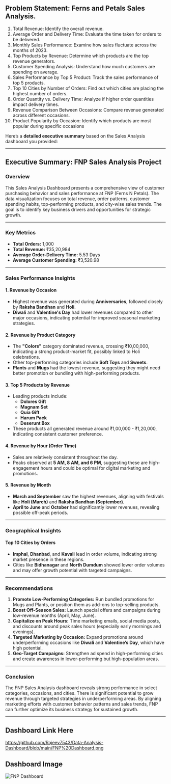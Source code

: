 ## Problem Statement: Ferns and Petals Sales Analysis.
1. Total Revenue: Identify the overall revenue. 
2. Average Order and Delivery Time: Evaluate the time taken for orders to be delivered. 
3. Monthly Sales Performance: Examine how sales fluctuate across the months of 2023. 
4. Top Products by Revenue: Determine which products are the top revenue generators. 
5. Customer Spending Analysis: Understand how much customers are spending on average. 
6. Sales Performance by Top 5 Product: Track the sales performance of top 5 products. 
7. Top 10 Cities by Number of Orders: Find out which cities are placing the highest number of orders. 
8. Order Quantity vs. Delivery Time: Analyze if higher order quantities impact delivery times. 
9. Revenue Comparison Between Occasions: Compare revenue generated across different occasions. 
10. Product Popularity by Occasion: Identify which products are most popular during specific occasions

Here’s a **detailed executive summary** based on the Sales Analysis dashboard you provided:

---

## **Executive Summary: FNP Sales Analysis Project**

### **Overview**
This Sales Analysis Dashboard presents a comprehensive view of customer purchasing behavior and sales performance at FNP (Ferns N Petals). The data visualization focuses on total revenue, order patterns, customer spending habits, top-performing products, and city-wise sales trends. The goal is to identify key business drivers and opportunities for strategic growth.

---

### **Key Metrics**
- **Total Orders:** 1,000  
- **Total Revenue:** ₹35,20,984  
- **Average Order-Delivery Time:** 5.53 Days  
- **Average Customer Spending:** ₹3,520.98  

---

### **Sales Performance Insights**

#### 1. **Revenue by Occasion**
- Highest revenue was generated during **Anniversaries**, followed closely by **Raksha Bandhan** and **Holi**.
- **Diwali** and **Valentine's Day** had lower revenues compared to other major occasions, indicating potential for improved seasonal marketing strategies.

#### 2. **Revenue by Product Category**
- The **"Colors"** category dominated revenue, crossing ₹10,00,000, indicating a strong product-market fit, possibly linked to Holi celebrations.
- Other top-performing categories include **Soft Toys** and **Sweets**.
- **Plants** and **Mugs** had the lowest revenue, suggesting they might need better promotion or bundling with high-performing products.

#### 3. **Top 5 Products by Revenue**
- Leading products include:
  - **Dolores Gift**
  - **Magnam Set**
  - **Quia Gift**
  - **Harum Pack**
  - **Deserunt Box**
- These products all generated revenue around ₹1,00,000 - ₹1,20,000, indicating consistent customer preference.

#### 4. **Revenue by Hour (Order Time)**
- Sales are relatively consistent throughout the day.
- Peaks observed at **5 AM, 8 AM, and 6 PM**, suggesting these are high-engagement hours and could be optimal for digital marketing and promotions.

#### 5. **Revenue by Month**
- **March and September** saw the highest revenues, aligning with festivals like **Holi (March)** and **Raksha Bandhan (September)**.
- **April to June** and **October** had significantly lower revenues, revealing possible off-peak periods.

---

### **Geographical Insights**

#### **Top 10 Cities by Orders**
- **Imphal**, **Dhanbad**, and **Kavali** lead in order volume, indicating strong market presence in these regions.
- Cities like **Bidhanagar** and **North Dumdum** showed lower order volumes and may offer growth potential with targeted campaigns.

---

### **Recommendations**
1. **Promote Low-Performing Categories:** Run bundled promotions for Mugs and Plants, or position them as add-ons to top-selling products.
2. **Boost Off-Season Sales:** Launch special offers and campaigns during low-revenue months (April, May, June).
3. **Capitalize on Peak Hours:** Time marketing emails, social media posts, and discounts around peak sales hours (especially early mornings and evenings).
4. **Targeted Marketing by Occasion:** Expand promotions around underperforming occasions like **Diwali** and **Valentine’s Day**, which have high potential.
5. **Geo-Target Campaigns:** Strengthen ad spend in high-performing cities and create awareness in lower-performing but high-population areas.

---

### **Conclusion**
The FNP Sales Analysis dashboard reveals strong performance in select categories, occasions, and cities. There is significant potential to grow revenue through targeted strategies in underperforming areas. By aligning marketing efforts with customer behavior patterns and sales trends, FNP can further optimize its business strategy for sustained growth.

---

## Dashboard Link Here
https://github.com/Rajeev7543/Data-Analysis-Dashboard/blob/main/FNP%20Dashboard.png

## Dashboard Image
![FNP Dashboard](https://github.com/user-attachments/assets/1f58e874-96f8-49c9-a904-ae9167fc896a)



